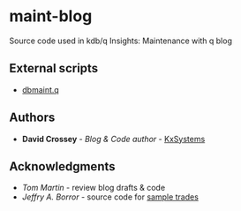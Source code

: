 # maint-blog
Source code used in kdb/q Insights: Maintenance with q blog

## External scripts
* [dbmaint.q](https://github.com/KxSystems/kdb/blob/master/utils/dbmaint.md)

## Authors
* **David Crossey** - *Blog & Code author* - [KxSystems](https://github.com/KxSystems)

## Acknowledgments
* *Tom Martin* -  review blog drafts & code
* *Jeffry A. Borror* - source code for [sample trades](https://code.kx.com/q4m3/1_Q_Shock_and_Awe/#117-example-trades-table)
